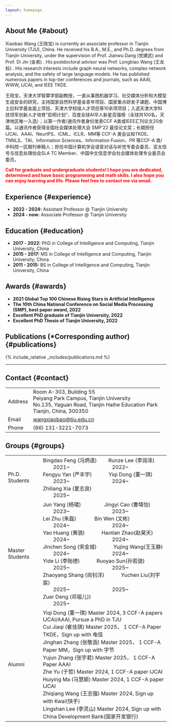```yaml
---
layout: homepage
---
```


## About Me {#about}

Xiaobao Wang (王晓宝) is currently an associate professor in Tianjin University (TJU), China. He received his B.A., M.E., and Ph.D. degrees from Tianjin University, under the supervision of Prof. Jianwu Dang (党建武) and Prof. Di Jin (金弟) . His postdoctoral advisor was Prof. Longbiao Wang (王龙标) . His research interests include graph neural networks, complex network analysis, and the safety of large language models. He has published numerous papers in top-tier conferences and journals, such as AAAI, WWW, IJCAI, and IEEE TKDE.

王晓宝，天津大学智算学部副教授，一直从事图机器学习、社交媒体分析和大模型生成安全的研究，主持国家自然科学基金青年项目、国家重点研发子课题、中国博士后科学基金面上项目、天津大学校级人才项目等10余项项目；入选天津大学科技领军创新人才培育“启明计划”、百度全球Al华人新星百强榜（全球共100名，天津地区唯一入选）；以第一作者/通讯作者身份发表CCF A类或IEEE汇刊论文20余篇。以通讯作者获得全国社会媒体处理大会 SMP’22 最佳论文奖；长期担任 IJCAI、AAAI、NeurIPS、ICML、ICLR、MM等 CCF-A 类会议和TKDE、TNNLS、TAI、Information Sciences、Information Fusion、PR 等CCF-A 类/中科院一区期刊审稿人；担任中国计算机学会语音对话与听觉专委会委员、亚太信号与信息处理协会SLA TC Member、中国中文信息学会社会媒体处理专业委员会委员。  

<strong style="color:red">Call for graduate and undergraduate students! I hope you are dedicated, determined and have basic programming and math skills. I also hope you can enjoy learning and life. Please feel free to contact me via email.</strong>


## Experience {#experience}

- **2022 - 2024:** Assistant Professor @ Tianjin University
- **2024 - now:** Associate Professor @ Tianjin University


## Education {#education}

- **2017 - 2022:** PhD in College of Intelligence and Computing, Tianjin University, China
- **2015 - 2017:** MS in College of Intelligence and Computing, Tianjin University, China
- **2011 - 2015:** BS in College of Intelligence and Computing, Tianjin University, China


## Awards {#awards}
- **2021 Global Top 100 Chinese Rising Stars in Artificial Intelligence** 
- **The 10th China National Conference on Social Media Processing (SMP), best paper award, 2022**
- **Excellent PhD graduate of Tianjin University, 2022**
- **Excellent PhD Thesis of Tianjin University, 2022**


## Publications (*Corresponding author) {#publications}
{% include_relative _includes/publications.md %}


----
## Contact {#contact}

<table class="contact-info">
  <tr>
    <td class="label"><i class="fa fa-map-marker"></i>  Address</td>
    <td>
      Room A-303, Building 55<br>
      Peiyang Park Campus, Tianjin University<br>
      No.135, Yaguan Road, Tianjin Haihe Education Park<br>
      Tianjin, China, 300350
    </td>
  </tr>
  <tr>
    <td class="label"><i class="fa fa-envelope"></i>  Email</td>
    <td><a href="mailto:wangxiaobao@tju.edu.cn">wangxiaobao@tju.edu.cn</a></td>
  </tr>
  <tr>
    <td class="label"><i class="fa fa-phone"></i>  Phone</td>
    <td>(86) 131-3221-7073</td>
  </tr>
</table>



## Groups {#groups}

<table class="contact-info">
  <tr>
    <td class="label">Ph.D. Students</td>
    <td>
       Bingdao Feng (冯炳道)	&emsp;&emsp;Runze Lee (李润泽)<br>
       &emsp;&emsp;2021~	&emsp;&emsp;&emsp;&emsp;&emsp;&emsp;&emsp;&emsp;2022~<br>
      Fengyu Yan (严丰宇)	&emsp;&emsp;&emsp;Yiqi Dong (董一琪)<br>
      &emsp;&emsp;2023~	&emsp;&emsp;&emsp;&emsp;&emsp;&emsp;&emsp;&emsp;2024~<br>
      Zhiliang Xia (夏志良)<br>
      &emsp;&emsp;2025~<br>
    </td>
  </tr>
  <tr>
    <td class="label">Master Students</td>
    <td>
      Jun Yang (杨珺)	&emsp;&emsp;&emsp;&emsp; Jingyi Cao (曹靖怡)<br>
      &emsp;&emsp;2023~	&emsp;&emsp;&emsp;&emsp;&emsp;&emsp;&emsp;&emsp;2023~<br>
      Lei Zhu (朱磊) &emsp;&emsp;&emsp;	Bin Wen (文彬)<br>
      &emsp;&emsp;2024~	&emsp;&emsp;&emsp;&emsp;&emsp;&emsp;&emsp;&emsp;2024~<br>
      Yao Huang (黄骁)&emsp;&emsp;&emsp; Haotian Zhao(赵昊天)<br>
      &emsp;&emsp;2024~	&emsp;&emsp;&emsp;&emsp;&emsp;&emsp;&emsp;&emsp;2024~<br>
      Jinchen Song (宋金城)&emsp;&emsp;&emsp; Yujing Wang(王玉静)<br>
      &emsp;&emsp;2024~	&emsp;&emsp;&emsp;&emsp;&emsp;&emsp;&emsp;&emsp;2024~<br>
      Yide Li (李贻德)&emsp;&emsp;&emsp; Ruoyao Sun(孙若骁)<br>
      &emsp;&emsp;2025~	&emsp;&emsp;&emsp;&emsp;&emsp;&emsp;&emsp;&emsp;2025~<br>
      Zhaoyang Shang (尚钊洋)&emsp;&emsp;&emsp; Yuchen Liu(刘宇宸)<br>
      &emsp;&emsp;2025~	&emsp;&emsp;&emsp;&emsp;&emsp;&emsp;&emsp;&emsp;2025~<br>
      Zuer Deng (邓祖儿))<br>
      &emsp;&emsp;2025~	<br>
    </td>
  </tr>
  <tr>
    <td class="label">Alumni</td>
    <td>
      Yiqi Dong (董一琪)	Master 2024, 3 CCF-A papers IJCAI/AAAI, Pursue a PhD in TJU<br>
      Cui Jiaqi (崔佳琪)   Master 2025， 1 CCF-A Paper TKDE，Sign up with 电信<br>
      Jinghan Zhang (张敬涵) Master 2025， 1 CCF-A Paper MM，Sign up with 字节<br>
      Yujun Zhang (张宇君)  Master 2025， 1 CCF-A Paper AAAI<br>
      Zhe Yu (于哲)	Master 2024, 1 CCF-A paper IJCAI<br>
      Huiying Ma (马慧颖)	Master 2024, 1 CCF-A paper IJCAI<br>
      Zhiqiang Wang (王志强)	Master 2024, Sign up with Kwai(快手)<br>
      Lingshan Lee (李灵山)	Master 2024, Sign up with China Development Bank(国家开发银行)
    </td>
  </tr>
</table>

